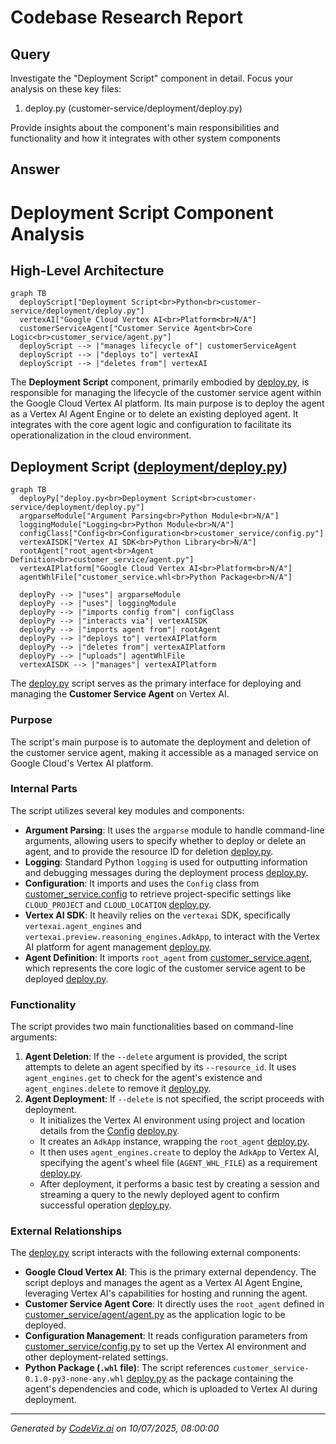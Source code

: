 # Codebase Research Report

## Query
Investigate the "Deployment Script" component in detail. Focus your analysis on these key files:
1. deploy.py (customer-service/deployment/deploy.py)

Provide insights about the component's main responsibilities and functionality and how it integrates with other system components

## Answer
# Deployment Script Component Analysis

## High-Level Architecture

```mermaid
graph TB
  deployScript["Deployment Script<br>Python<br>customer-service/deployment/deploy.py"]
  vertexAI["Google Cloud Vertex AI<br>Platform<br>N/A"]
  customerServiceAgent["Customer Service Agent<br>Core Logic<br>customer_service/agent.py"]
  deployScript --> |"manages lifecycle of"| customerServiceAgent
  deployScript --> |"deploys to"| vertexAI
  deployScript --> |"deletes from"| vertexAI
```


The **Deployment Script** component, primarily embodied by [deploy.py](customer-service/deployment/deploy.py), is responsible for managing the lifecycle of the customer service agent within the Google Cloud Vertex AI platform. Its main purpose is to deploy the agent as a Vertex AI Agent Engine or to delete an existing deployed agent. It integrates with the core agent logic and configuration to facilitate its operationalization in the cloud environment.

## Deployment Script ([deployment/deploy.py](customer-service/deployment/deploy.py))

```mermaid
graph TB
  deployPy["deploy.py<br>Deployment Script<br>customer-service/deployment/deploy.py"]
  argparseModule["Argument Parsing<br>Python Module<br>N/A"]
  loggingModule["Logging<br>Python Module<br>N/A"]
  configClass["Config<br>Configuration<br>customer_service/config.py"]
  vertexAISDK["Vertex AI SDK<br>Python Library<br>N/A"]
  rootAgent["root_agent<br>Agent Definition<br>customer_service/agent.py"]
  vertexAIPlatform["Google Cloud Vertex AI<br>Platform<br>N/A"]
  agentWhlFile["customer_service.whl<br>Python Package<br>N/A"]

  deployPy --> |"uses"| argparseModule
  deployPy --> |"uses"| loggingModule
  deployPy --> |"imports config from"| configClass
  deployPy --> |"interacts via"| vertexAISDK
  deployPy --> |"imports agent from"| rootAgent
  deployPy --> |"deploys to"| vertexAIPlatform
  deployPy --> |"deletes from"| vertexAIPlatform
  deployPy --> |"uploads"| agentWhlFile
  vertexAISDK --> |"manages"| vertexAIPlatform
```


The [deploy.py](customer-service/deployment/deploy.py) script serves as the primary interface for deploying and managing the **Customer Service Agent** on Vertex AI.

### Purpose
The script's main purpose is to automate the deployment and deletion of the customer service agent, making it accessible as a managed service on Google Cloud's Vertex AI platform.

### Internal Parts
The script utilizes several key modules and components:
*   **Argument Parsing**: It uses the `argparse` module to handle command-line arguments, allowing users to specify whether to deploy or delete an agent, and to provide the resource ID for deletion [deploy.py](customer-service/deployment/deploy.py:30-43).
*   **Logging**: Standard Python `logging` is used for outputting information and debugging messages during the deployment process [deploy.py](customer-service/deployment/deploy.py:19-20).
*   **Configuration**: It imports and uses the `Config` class from [customer_service.config](customer_service/config.py) to retrieve project-specific settings like `CLOUD_PROJECT` and `CLOUD_LOCATION` [deploy.py](customer-service/deployment/deploy.py:22).
*   **Vertex AI SDK**: It heavily relies on the `vertexai` SDK, specifically `vertexai.agent_engines` and `vertexai.preview.reasoning_engines.AdkApp`, to interact with the Vertex AI platform for agent management [deploy.py](customer-service/deployment/deploy.py:13-15).
*   **Agent Definition**: It imports `root_agent` from [customer_service.agent](customer_service/agent.py), which represents the core logic of the customer service agent to be deployed [deploy.py](customer_service/deployment/deploy.py:12).

### Functionality
The script provides two main functionalities based on command-line arguments:

1.  **Agent Deletion**: If the `--delete` argument is provided, the script attempts to delete an agent specified by its `--resource_id`. It uses `agent_engines.get` to check for the agent's existence and `agent_engines.delete` to remove it [deploy.py](customer-service/deployment/deploy.py:47-53).
2.  **Agent Deployment**: If `--delete` is not specified, the script proceeds with deployment.
    *   It initializes the Vertex AI environment using project and location details from the [Config](customer_service/config.py) [deploy.py](customer-service/deployment/deploy.py:26-29).
    *   It creates an `AdkApp` instance, wrapping the `root_agent` [deploy.py](customer-service/deployment/deploy.py:57).
    *   It then uses `agent_engines.create` to deploy the `AdkApp` to Vertex AI, specifying the agent's wheel file (`AGENT_WHL_FILE`) as a requirement [deploy.py](customer-service/deployment/deploy.py:60-65).
    *   After deployment, it performs a basic test by creating a session and streaming a query to the newly deployed agent to confirm successful operation [deploy.py](customer-service/deployment/deploy.py:67-73).

### External Relationships
The [deploy.py](customer-service/deployment/deploy.py) script interacts with the following external components:
*   **Google Cloud Vertex AI**: This is the primary external dependency. The script deploys and manages the agent as a Vertex AI Agent Engine, leveraging Vertex AI's capabilities for hosting and running the agent.
*   **Customer Service Agent Core**: It directly uses the `root_agent` defined in [customer_service/agent/agent.py](customer_service/agent/agent.py) as the application logic to be deployed.
*   **Configuration Management**: It reads configuration parameters from [customer_service/config.py](customer_service/config.py) to set up the Vertex AI environment and other deployment-related settings.
*   **Python Package (`.whl` file)**: The script references `customer_service-0.1.0-py3-none-any.whl` [deploy.py](customer-service/deployment/deploy.py:24) as the package containing the agent's dependencies and code, which is uploaded to Vertex AI during deployment.

---
*Generated by [CodeViz.ai](https://codeviz.ai) on 10/07/2025, 08:00:00*
